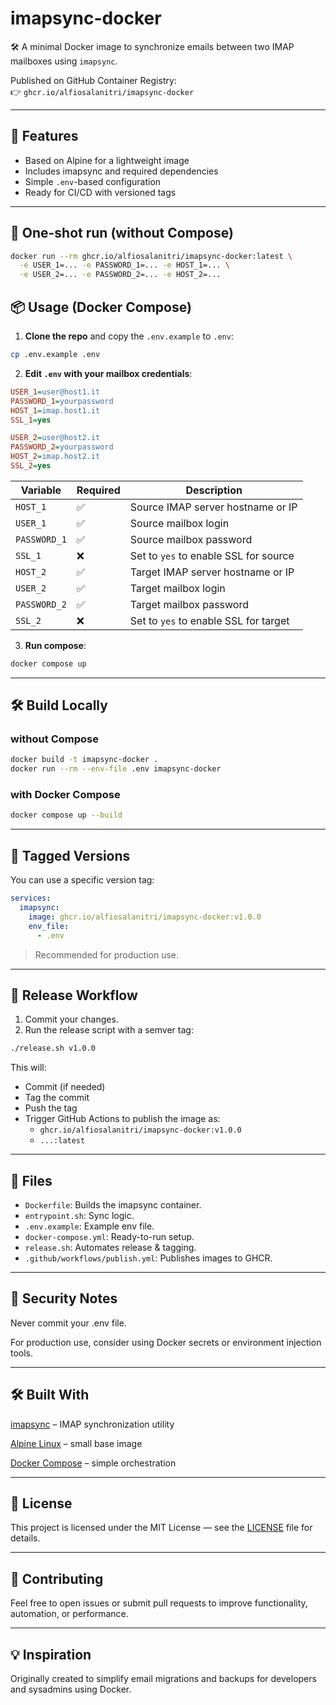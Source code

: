 # imapsync-docker

🛠️ A minimal Docker image to synchronize emails between two IMAP mailboxes using `imapsync`.

Published on GitHub Container Registry:  
👉 `ghcr.io/alfiosalanitri/imapsync-docker`

---

## 🚀 Features

- Based on Alpine for a lightweight image
- Includes imapsync and required dependencies
- Simple `.env`-based configuration
- Ready for CI/CD with versioned tags

---

## 🧪 One-shot run (without Compose)

```bash
docker run --rm ghcr.io/alfiosalanitri/imapsync-docker:latest \
  -e USER_1=... -e PASSWORD_1=... -e HOST_1=... \
  -e USER_2=... -e PASSWORD_2=... -e HOST_2=...
```

## 📦 Usage (Docker Compose)

1. **Clone the repo** and copy the `.env.example` to `.env`:

```bash
cp .env.example .env
```

2. **Edit `.env` with your mailbox credentials**:

```ini
USER_1=user@host1.it
PASSWORD_1=yourpassword
HOST_1=imap.host1.it
SSL_1=yes

USER_2=user@host2.it
PASSWORD_2=yourpassword
HOST_2=imap.host2.it
SSL_2=yes
```

| Variable     | Required | Description                           |
| ------------ | -------- | ------------------------------------- |
| `HOST_1`     | ✅        | Source IMAP server hostname or IP     |
| `USER_1`     | ✅        | Source mailbox login                  |
| `PASSWORD_1` | ✅        | Source mailbox password               |
| `SSL_1`      | ❌        | Set to `yes` to enable SSL for source |
| `HOST_2`     | ✅        | Target IMAP server hostname or IP     |
| `USER_2`     | ✅        | Target mailbox login                  |
| `PASSWORD_2` | ✅        | Target mailbox password               |
| `SSL_2`      | ❌        | Set to `yes` to enable SSL for target |


3. **Run compose**:

```bash
docker compose up
```

---

## 🛠️ Build Locally 

### without Compose

```bash
docker build -t imapsync-docker .
docker run --rm --env-file .env imapsync-docker
```

### with Docker Compose

```bash
docker compose up --build
```

---

## 🔖 Tagged Versions

You can use a specific version tag:

```yaml
services:
  imapsync:
    image: ghcr.io/alfiosalanitri/imapsync-docker:v1.0.0
    env_file:
      - .env
```

> Recommended for production use.

---

## 🧬 Release Workflow

1. Commit your changes.
2. Run the release script with a semver tag:

```bash
./release.sh v1.0.0
```

This will:
- Commit (if needed)
- Tag the commit
- Push the tag
- Trigger GitHub Actions to publish the image as:
  - `ghcr.io/alfiosalanitri/imapsync-docker:v1.0.0`
  - `...:latest`

---

## 📁 Files

- `Dockerfile`: Builds the imapsync container.
- `entrypoint.sh`: Sync logic.
- `.env.example`: Example env file.
- `docker-compose.yml`: Ready-to-run setup.
- `release.sh`: Automates release & tagging.
- `.github/workflows/publish.yml`: Publishes images to GHCR.

---

## 🔐 Security Notes

Never commit your .env file.

For production use, consider using Docker secrets or environment injection tools.

---

## 🛠 Built With

[imapsync](https://imapsync.lamiral.info/) – IMAP synchronization utility

[Alpine Linux](https://alpinelinux.org/) – small base image

[Docker Compose](https://docs.docker.com/compose/) – simple orchestration

---

## 📜 License

This project is licensed under the MIT License — see the [LICENSE](./LICENSE) file for details.

---

## 🤝 Contributing

Feel free to open issues or submit pull requests to improve functionality, automation, or performance.

---

## 💡 Inspiration

Originally created to simplify email migrations and backups for developers and sysadmins using Docker.